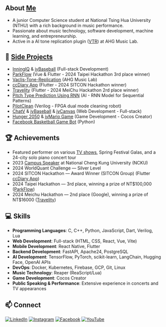 ## About [Me](https://vaclis.net)
- A junior Computer Science student at National Tsing Hua University (NTHU) with a rich background in music performance.
- Passionate about music technology, software development, machine learning, and entrepreneurship.
- Active in a AI tone replication plugin ([VTR](https://github.com/vaclisinc/Vaclis_Tone_Replication/)) at AHG Music Lab.

## 🚀 [Side Projects](https://www.youtube.com/playlist?list=PL0RJ6nWgJqURxHgh0X4TJNPzUIP_jFO3y)

- [InningIQ](https://github.com/vaclisinc/InningIQ) & [jyBaseball](http://github.com/vaclisinc/jyBaseball) (Full-stack Development)
- [ParkFlow](https://github.com/vaclisinc/vaclis-TownPass-Services) (Vue & Flutter - 2024 Taipei Hackathon 3rd place winner)
- [Vaclis-Tone-Replication](https://github.com/vaclisinc/Vaclis_Tone_Replication/) (AHG Music Lab)
- [ccDiary App](https://github.com/SimonLiu423/cc_diary) (Flutter - 2024 SITCON Hackathon winner)
- [Travelity](https://github.com/vaclisinc/Travelity) (Flutter - 2024 MeiChu Hackathon 2rd place winner)
- [Pitch Type Prediction Using RNN](https://github.com/vaclisinc/Pitch-Type-Prediction-Using-RNN) (AI - RNN Model for Sequential Patterns)
- [PilotClean](https://github.com/vaclisinc/PilotClean) (Verilog - FPGA dual mode cleaning robot)
- [ChatV](https://github.com/vaclisinc/chatV) & [jyBaseball](https://github.com/vaclisinc/jyBaseball) & [jyCanvas](https://github.com/vaclisinc/jyCanvas) (Web Development - Full-stack)
- [Hunger 2050](https://youtu.be/U4FfGox1Rc4) & [jyMario Game](https://github.com/vaclisinc/jyMario) (Game Development - Cocos Creator)
- [Facebook Basketball Game Bot](https://github.com/vaclisinc/jyBasketballKiller) (Python)

## 🏆 Achievements
- Featured performer on various [TV shows](https://www.youtube.com/playlist?list=PL3ZuB3PPtzx5pUTIN3RdnaHvlZkh_g5VE), Spring Festival Galas, and a 24-city solo piano concert tour
- 2023 [Campus Speaker](https://github.com/vaclisinc/2023_NCKU_Campus_Speech_SongZeYu) at National Cheng Kung University (NCKU)
- 2024 WorldQuant Challenge — Silver Level
- 2024 SITCON Hackathon — Award Winner (SITCON Group) (Flutter [ccDiary App](https://github.com/SimonLiu423/cc_diary))
- 2024 Taipei Hackathon — 3rd place, winning a prize of NT$100,000 ([ParkFlow](https://github.com/vaclisinc/vaclis-TownPass-Services))
- 2024 Meichu Hackathon — 2nd place (Google), winning a prize of NT$16000 ([Travelity](https://github.com/vaclisinc/travelity))

## 💻 Skills

- **Programming Languages**: C, C++, Python, JavaScript, Dart, Verilog, Lua
- **Web Development**: Full-stack (HTML, CSS, React, Vue, Vite)  
- **Mobile Development**: React Native, Flutter
- **Backend Development**: FastAPI, Apache24, PostgreSQL
- **AI Development**: TensorFlow, PyTorch, scikit-learn, LangChain, Hugging Face, OpenAI APIs  
- **DevOps**: Docker, Kubernetes, Firebase, GCP, Git, Linux
- **Music Technology**: Reaper (ReaScript/Lua)
- **Game Development**: Cocos Creator  
- **Public Speaking & Performance**: Extensive experience in concerts and TV appearances

## 📫 Connect
[![LinkedIn](https://img.shields.io/badge/-LinkedIn-0077B5?style=flat-square&logo=LinkedIn&logoColor=white)](https://www.linkedin.com/in/vaclis/)
[![Instagram](https://img.shields.io/badge/-Instagram-E4405F?style=flat-square&logo=Instagram&logoColor=white)](https://www.instagram.com/jy.1204_/)
[![Facebook](https://img.shields.io/badge/-Facebook-1877F2?style=flat-square&logo=Facebook&logoColor=white)](https://www.facebook.com/profile.php?id=100048293139181)
[![YouTube](https://img.shields.io/badge/-YouTube-FF0000?style=flat-square&logo=YouTube&logoColor=white)](https://www.youtube.com/@vaclis)
